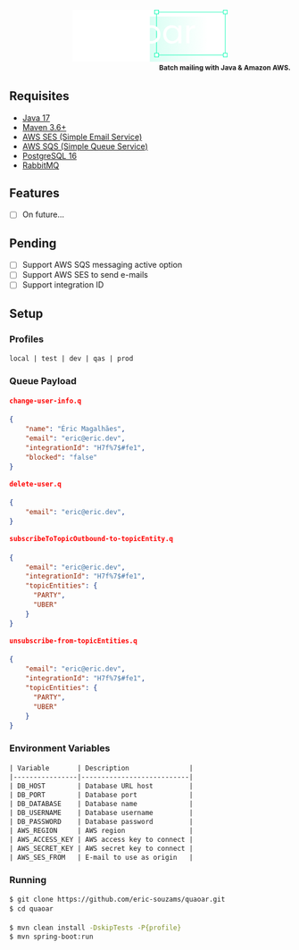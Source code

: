 <div align="center" style="padding-top: 30px;">
    <img src="public/logo.png" width="55%" />
</div>
<span style="font-size: 12px; font-weight: bold; float: right;">Batch mailing with Java & Amazon AWS.</span>
<br />

## Requisites

- [Java 17](https://www.oracle.com/br/java/technologies/javase-jdk17-downloads.html)
- [Maven 3.6+](https://maven.apache.org/download.cgi)
- [AWS SES (Simple Email Service)](https://aws.amazon.com/pt/ses/)
- [AWS SQS (Simple Queue Service)](https://aws.amazon.com/pt/sqs/)
- [PostgreSQL 16](https://www.postgresql.org/download/)
- [RabbitMQ](https://www.rabbitmq.com/)


## Features
- [ ] On future...

## Pending
- [ ] Support AWS SQS messaging active option
- [ ] Support AWS SES to send e-mails
- [ ] Support integration ID

## Setup

### Profiles
```text
local | test | dev | qas | prod
```

### Queue Payload

```json
change-user-info.q

{
    "name": "Éric Magalhães",
    "email": "eric@eric.dev",
    "integrationId": "H7f%7$#fe1",
    "blocked": "false"
}
```

```json
delete-user.q

{
    "email": "eric@eric.dev",
}
```

```json
subscribeToTopicOutbound-to-topicEntity.q

{
    "email": "eric@eric.dev",
    "integrationId": "H7f%7$#fe1",
    "topicEntities": {
      "PARTY",
      "UBER"
    }
}
```

```json
unsubscribe-from-topicEntities.q

{
    "email": "eric@eric.dev",
    "integrationId": "H7f%7$#fe1",
    "topicEntities": {
      "PARTY",
      "UBER"
    }
}
```

### Environment Variables
```text
| Variable       | Description               |
|----------------|---------------------------|
| DB_HOST        | Database URL host         |
| DB_PORT        | Database port             |
| DB_DATABASE    | Database name             |
| DB_USERNAME    | Database username         |
| DB_PASSWORD    | Database password         |
| AWS_REGION     | AWS region                |
| AWS_ACCESS_KEY | AWS access key to connect |
| AWS_SECRET_KEY | AWS secret key to connect |
| AWS_SES_FROM   | E-mail to use as origin   |
```

### Running
```bash
$ git clone https://github.com/eric-souzams/quaoar.git
$ cd quaoar

$ mvn clean install -DskipTests -P{profile}
$ mvn spring-boot:run
```